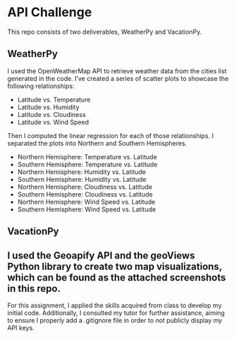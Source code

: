 # API Challenge

This repo consists of two deliverables, WeatherPy and VacationPy. 

## WeatherPy
I used the OpenWeatherMap API to retrieve weather data from the cities list generated in the code. I’ve created a series of scatter plots to showcase the following relationships:
- Latitude vs. Temperature
- Latitude vs. Humidity
- Latitude vs. Cloudiness
- Latitude vs. Wind Speed

Then I computed the linear regression for each of those relationships. I separated the plots into Northern and Southern Hemispheres.
- Northern Hemisphere: Temperature vs. Latitude
- Southern Hemisphere: Temperature vs. Latitude
- Northern Hemisphere: Humidity vs. Latitude
- Southern Hemisphere: Humidity vs. Latitude
- Northern Hemisphere: Cloudiness vs. Latitude
- Southern Hemisphere: Cloudiness vs. Latitude
- Northern Hemisphere: Wind Speed vs. Latitude
- Southern Hemisphere: Wind Speed vs. Latitude

## VacationPy
I used the Geoapify API and the geoViews Python library to create two map visualizations, which can be found as the attached screenshots in this repo. 
---
For this assignment, I applied the skills acquired from class to develop my initial code. Additionally, I consulted my tutor for further assistance, aiming to ensure I properly add a .gitignore file in order to not publicly display my API keys. 
